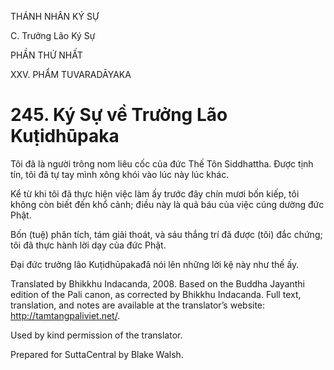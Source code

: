THÁNH NHÂN KÝ SỰ

C. Trưởng Lão Ký Sự

PHẦN THỨ NHẤT

XXV. PHẨM TUVARADĀYAKA

# 245\. Ký Sự về Trưởng Lão Kuṭidhūpaka

Tôi đã là người trông nom liêu cốc của đức Thế Tôn Siddhattha. Được tịnh tín, tôi đã tự tay mình xông khói vào lúc này lúc khác.

Kể từ khi tôi đã thực hiện việc làm ấy trước đây chín mươi bốn kiếp, tôi không còn biết đến khổ cảnh; điều này là quả báu của việc cúng dường đức Phật.

Bốn (tuệ) phân tích, tám giải thoát, và sáu thắng trí đã được (tôi) đắc chứng; tôi đã thực hành lời dạy của đức Phật.

Đại đức trưởng lão Kuṭidhūpakađã nói lên những lời kệ này như thế ấy.

Translated by Bhikkhu Indacanda, 2008. Based on the Buddha Jayanthi edition of the Pali canon, as corrected by Bhikkhu Indacanda. Full text, translation, and notes are available at the translator’s website: http://tamtangpaliviet.net/.

Used by kind permission of the translator.

Prepared for SuttaCentral by Blake Walsh.